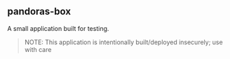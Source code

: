 pandoras-box
------------

A small application built for testing.

> NOTE: This application is intentionally built/deployed insecurely; use with care
